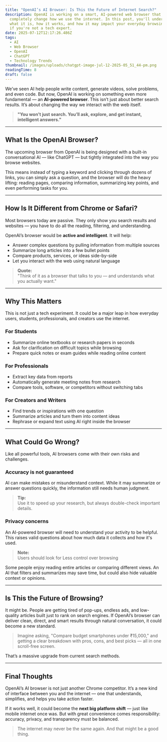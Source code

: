 ```yaml
---
title: "OpenAI’s AI Browser: Is This the Future of Internet Search?"
description: OpenAI is working on a smart, AI-powered web browser that could
  completely change how we use the internet. In this post, you'll understand
  what it is, how it works, and how it may impact your everyday browsing, even
  if you're not a tech expert.
date: 2025-07-12T12:17:26.486Z
tags:
  - AI
  - Web Browser
  - OpenAI
  - ChatGPT
  - Technology Trends
thumbnail: /images/uploads/chatgpt-image-jul-12-2025-05_51_44-pm.png
readingTime: 8
draft: false
---
```

<!--StartFragment-->

We’ve seen AI help people write content, generate videos, solve problems, and even code. But now, OpenAI is working on something even more fundamental — an **AI-powered browser**. This isn’t just about better search results. It’s about changing the way we interact with the web itself.

> **"You won’t just search. You’ll ask, explore, and get instant, intelligent answers."**

- - -

## **What Is the OpenAI Browser?**

The upcoming browser from OpenAI is being designed with a built-in conversational AI — like ChatGPT — but tightly integrated into the way you browse websites.

This means instead of typing a keyword and clicking through dozens of links, you can simply ask a question, and the browser will do the heavy lifting: reading pages, comparing information, summarizing key points, and even performing tasks for you.

- - -

## **How Is It Different from Chrome or Safari?**

Most browsers today are passive. They only show you search results and websites — you have to do all the reading, filtering, and understanding.

OpenAI’s browser would be **active and intelligent**. It will help:

* Answer complex questions by pulling information from multiple sources
* Summarize long articles into a few bullet points
* Compare products, services, or ideas side-by-side
* Let you interact with the web using natural language

> **Quote:**\
> "Think of it as a browser that talks to you — and understands what you actually want."

- - -

## **Why This Matters**

This is not just a tech experiment. It could be a major leap in how everyday users, students, professionals, and creators use the internet.

### For Students

* Summarize online textbooks or research papers in seconds
* Ask for clarification on difficult topics while browsing
* Prepare quick notes or exam guides while reading online content

### For Professionals

* Extract key data from reports
* Automatically generate meeting notes from research
* Compare tools, software, or competitors without switching tabs

### For Creators and Writers

* Find trends or inspirations with one question
* Summarize articles and turn them into content ideas
* Rephrase or expand text using AI right inside the browser

- - -

## **What Could Go Wrong?**

Like all powerful tools, AI browsers come with their own risks and challenges.

### Accuracy is not guaranteed

AI can make mistakes or misunderstand context. While it may summarize or answer questions quickly, the information still needs human judgment.

> **Tip:**\
> Use it to speed up your research, but always double-check important details.

### Privacy concerns

An AI-powered browser will need to understand your activity to be helpful. This raises valid questions about how much data it collects and how it's used.

> **Note:**\
> Users should look for Less control over browsing



Some people enjoy reading entire articles or comparing different views. An AI that filters and summarizes may save time, but could also hide valuable context or opinions.

- - -

## **Is This the Future of Browsing?**

It might be. People are getting tired of pop-ups, endless ads, and low-quality articles built just to rank on search engines. If OpenAI’s browser can deliver clean, direct, and smart results through natural conversation, it could become a new standard.

> Imagine asking, "Compare budget smartphones under ₹15,000," and getting a clear breakdown with pros, cons, and best picks — all in one scroll-free screen.

That’s a massive upgrade from current search methods.

- - -

## **Final Thoughts**

OpenAI’s AI browser is not just another Chrome competitor. It’s a new kind of interface between you and the internet — one that understands, simplifies, and helps you take action faster.

If it works well, it could become the **next big platform shift** — just like mobile internet once was. But with great convenience comes responsibility: accuracy, privacy, and transparency must be balanced.

> The internet may never be the same again. And that might be a good thing.

<!--EndFragment-->
